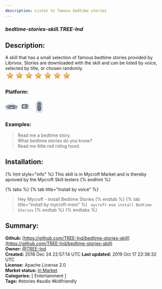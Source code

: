```yaml
---
description: Listen to famous bedtime stories
---
```


### _bedtime-stories-skill.TREE-Ind_  
## Description:  
A skill that has a small selection of famous bedtime stories  provided by Librivox.
Stories are downloaded with the skill and can be listed by voice, selected by title, or chosen randomly.  
![](../.gitbook/assets/star.png)![](../.gitbook/assets/star.png)![](../.gitbook/assets/star.png)![](../.gitbook/assets/star.png)![](../.gitbook/assets/star.png)![](../.gitbook/assets/star.png)![](../.gitbook/assets/star.png)  
### Platform:  
 ![Mark I](../.gitbook/assets/mark-1-icon.png)  ![Picroft](../.gitbook/assets/picroft-icon.png)  ![Mark II](../.gitbook/assets/mark-2-icon.png)   
### Examples:  
> Read me a bedtime story.  
> What bedtime stories do you know?  
> Read me little red riding hood.  
  
## Installation:  
{% hint style="info" %}
This skill is in Mycroft Market and is thereby aproved by the Mycroft Skill testers
{% endhint %}
    
{% tabs %}
{% tab title="Install by voice" %}
> Hey Mycroft - install Bedtime Stories
{% endtab %}
  {% tab title="Install by mycroft-msm" %}
``` mycroft-msm install Bedtime Stories```
{% endtab %}
  {% endtabs %}
    
## Summary:  
**Github:** [https://github.com/TREE-Ind/bedtime-stories-skill](https://github.com/TREE-Ind/bedtime-stories-skill)  
**Owner:** [@TREE-Ind](https://github.com/TREE-Ind)  
**Created:** 2018 Dec 24 22:57:14 UTC  **Last updated:** 2019 Oct 17 22:38:32 UTC  
**License:** Apache License 2.0  
**Market status:** [In Market](https://market.mycroft.ai/skill/bedtime-stories-skill)  
**Categories:** [ Entertainment ]   
**Tags:** \#stories \#audio \#kidfriendly   
